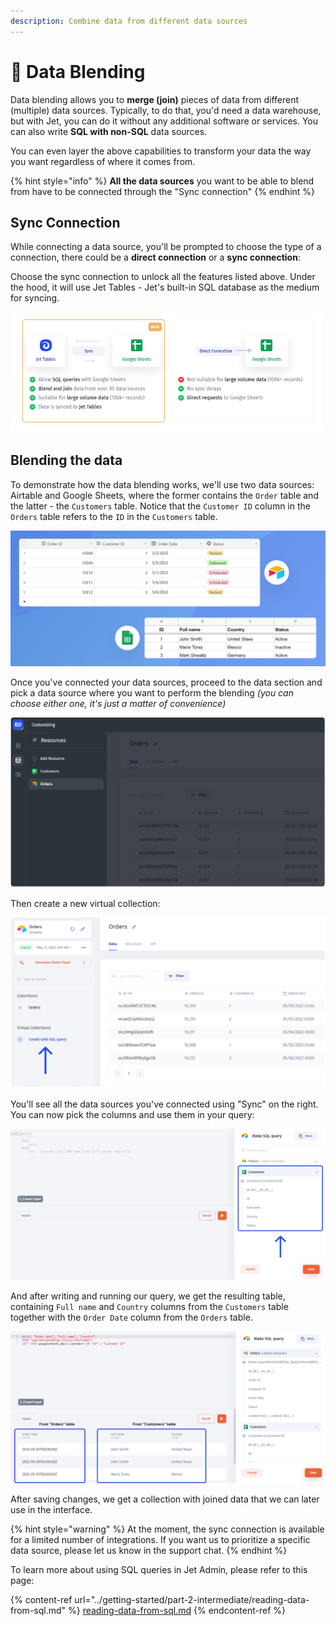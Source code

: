 ```yaml
---
description: Combine data from different data sources
---
```


# 💠 Data Blending

Data blending allows you to **merge (join)** pieces of data from different (multiple) data sources. Typically, to do that, you'd need a data warehouse, but with Jet, you can do it without any additional software or services. You can also write **SQL with non-SQL** data sources.&#x20;

You can even layer the above capabilities to transform your data the way you want regardless of where it comes from.

{% hint style="info" %}
**All the data sources** you want to be able to blend from have to be connected through the "Sync connection"
{% endhint %}

## Sync Connection

While connecting a data source, you'll be prompted to choose the type of a connection, there could be a **direct connection** or a **sync connection**:

Choose the sync connection to unlock all the features listed above. Under the hood, it will use Jet Tables - Jet's built-in SQL database as the medium for syncing.

![The dialog window to choose the connection type](../.gitbook/assets/dtnxb-min.png)

## Blending the data

To demonstrate how the data blending works, we'll use two data sources: Airtable and Google Sheets, where the former contains the `Order` table and the latter - the `Customers` table. Notice that the `Customer ID` column in the `Orders` table refers to the `ID` in the `Customers` table.

![](../.gitbook/assets/dtzhy.png)

Once you've connected your data sources, proceed to the data section and pick a data source where you want to perform the blending _(you can choose either one, it's just a matter of convenience)_

![](../.gitbook/assets/dhtffyu.png)

Then create a new virtual collection:

![](../.gitbook/assets/dxtjhfy.png)

You'll see all the data sources you've connected using "Sync" on the right. You can now pick the columns and use them in your query:

![](../.gitbook/assets/rthyt.png)

And after writing and running our query, we get the resulting table, containing `Full name` and `Country` columns from the `Customers` table together with the `Order Date` column from the `Orders` table.

![](../.gitbook/assets/rdzhxgtd.png)

After saving changes, we get a collection with joined data that we can later use in the interface.

{% hint style="warning" %}
At the moment, the sync connection is available for a limited number of integrations. If you want us to prioritize a specific data source, please let us know in the support chat.
{% endhint %}

To learn more about using SQL queries in Jet Admin, please refer to this page:

{% content-ref url="../getting-started/part-2-intermediate/reading-data-from-sql.md" %}
[reading-data-from-sql.md](../getting-started/part-2-intermediate/reading-data-from-sql.md)
{% endcontent-ref %}
